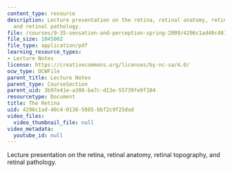 ```yaml
---
content_type: resource
description: Lecture presentation on the retina, retinal anatomy, retinal topography,
  and retinal pathology.
file: /courses/9-35-sensation-and-perception-spring-2009/4296c1ad40c401365885bbf2c9f25dad_MIT9_35s09_lec03_retina.pdf
file_size: 1045002
file_type: application/pdf
learning_resource_types:
- Lecture Notes
license: https://creativecommons.org/licenses/by-nc-sa/4.0/
ocw_type: OCWFile
parent_title: Lecture Notes
parent_type: CourseSection
parent_uid: 3b97e41e-a388-ba7c-d13e-55739fe9f104
resourcetype: Document
title: The Retina
uid: 4296c1ad-40c4-0136-5885-bbf2c9f25dad
video_files:
  video_thumbnail_file: null
video_metadata:
  youtube_id: null
---
```

Lecture presentation on the retina, retinal anatomy, retinal topography, and retinal pathology.